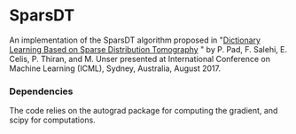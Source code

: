 # SparsDT

An implementation of the SparsDT algorithm proposed in "[Dictionary Learning Based on Sparse Distribution Tomography](http:proceedings.mlr.press/v70/pad17a.html) " by P. Pad, F. Salehi, E. Celis, P. Thiran, and M. Unser presented at International Conference on Machine Learning (ICML), Sydney, Australia, August 2017.

### Dependencies

The code relies on the autograd package for computing the gradient, and scipy for computations.